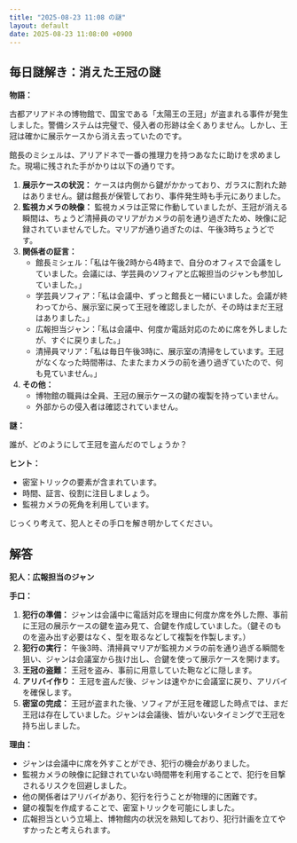 ```yaml
---
title: "2025-08-23 11:08 の謎"
layout: default
date: 2025-08-23 11:08:00 +0900
---
```

## 毎日謎解き：消えた王冠の謎

**物語：**

古都アリアドネの博物館で、国宝である「太陽王の王冠」が盗まれる事件が発生しました。警備システムは完璧で、侵入者の形跡は全くありません。しかし、王冠は確かに展示ケースから消え去っていたのです。

館長のミシェルは、アリアドネで一番の推理力を持つあなたに助けを求めました。現場に残された手がかりは以下の通りです。

1.  **展示ケースの状況：** ケースは内側から鍵がかかっており、ガラスに割れた跡はありません。鍵は館長が保管しており、事件発生時も手元にありました。
2.  **監視カメラの映像：** 監視カメラは正常に作動していましたが、王冠が消える瞬間は、ちょうど清掃員のマリアがカメラの前を通り過ぎたため、映像に記録されていませんでした。マリアが通り過ぎたのは、午後3時ちょうどです。
3.  **関係者の証言：**
    *   館長ミシェル：「私は午後2時から4時まで、自分のオフィスで会議をしていました。会議には、学芸員のソフィアと広報担当のジャンも参加していました。」
    *   学芸員ソフィア：「私は会議中、ずっと館長と一緒にいました。会議が終わってから、展示室に戻って王冠を確認しましたが、その時はまだ王冠はありました。」
    *   広報担当ジャン：「私は会議中、何度か電話対応のために席を外しましたが、すぐに戻りました。」
    *   清掃員マリア：「私は毎日午後3時に、展示室の清掃をしています。王冠がなくなった時間帯は、たまたまカメラの前を通り過ぎていたので、何も見ていません。」
4.  **その他：**
    *   博物館の職員は全員、王冠の展示ケースの鍵の複製を持っていません。
    *   外部からの侵入者は確認されていません。

**謎：**

誰が、どのようにして王冠を盗んだのでしょうか？

**ヒント：**

*   密室トリックの要素が含まれています。
*   時間、証言、役割に注目しましょう。
*   監視カメラの死角を利用しています。

じっくり考えて、犯人とその手口を解き明かしてください。

## 解答

**犯人：広報担当のジャン**

**手口：**

1.  **犯行の準備：** ジャンは会議中に電話対応を理由に何度か席を外した際、事前に王冠の展示ケースの鍵を盗み見て、合鍵を作成していました。（鍵そのものを盗み出す必要はなく、型を取るなどして複製を作製します。）
2.  **犯行の実行：** 午後3時、清掃員マリアが監視カメラの前を通り過ぎる瞬間を狙い、ジャンは会議室から抜け出し、合鍵を使って展示ケースを開けます。
3.  **王冠の盗難：** 王冠を盗み、事前に用意していた鞄などに隠します。
4.  **アリバイ作り：** 王冠を盗んだ後、ジャンは速やかに会議室に戻り、アリバイを確保します。
5.  **密室の完成：** 王冠が盗まれた後、ソフィアが王冠を確認した時点では、まだ王冠は存在していました。ジャンは会議後、皆がいないタイミングで王冠を持ち出しました。

**理由：**

*   ジャンは会議中に席を外すことができ、犯行の機会がありました。
*   監視カメラの映像に記録されていない時間帯を利用することで、犯行を目撃されるリスクを回避しました。
*   他の関係者はアリバイがあり、犯行を行うことが物理的に困難です。
*   鍵の複製を作成することで、密室トリックを可能にしました。
*   広報担当という立場上、博物館内の状況を熟知しており、犯行計画を立てやすかったと考えられます。
